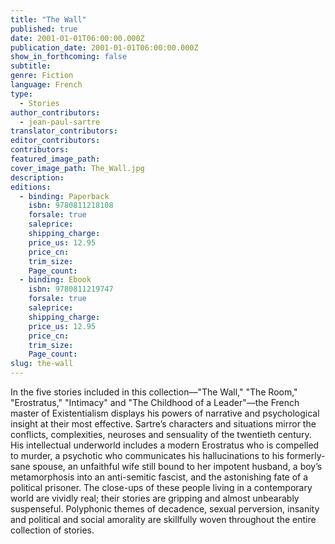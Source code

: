 ```yaml
---
title: "The Wall"
published: true
date: 2001-01-01T06:00:00.000Z
publication_date: 2001-01-01T06:00:00.000Z
show_in_forthcoming: false
subtitle:
genre: Fiction
language: French
type:
  - Stories
author_contributors:
  - jean-paul-sartre
translator_contributors:
editor_contributors:
contributors:
featured_image_path:
cover_image_path: The_Wall.jpg
description:
editions:
  - binding: Paperback
    isbn: 9780811218108
    forsale: true
    saleprice:
    shipping_charge:
    price_us: 12.95
    price_cn:
    trim_size:
    Page_count:
  - binding: Ebook
    isbn: 9780811219747
    forsale: true
    saleprice:
    shipping_charge:
    price_us: 12.95
    price_cn:
    trim_size:
    Page_count:
slug: the-wall
---
```


In the five stories included in this collection––"The Wall," "The Room," "Erostratus," "Intimacy" and "The Childhood of a Leader"––the French master of Existentialism displays his powers of narrative and psychological insight at their most effective. Sartre’s characters and situations mirror the conflicts, complexities, neuroses and sensuality of the twentieth century. His intellectual underworld includes a modern Erostratus who is compelled to murder, a psychotic who communicates his hallucinations to his formerly-sane spouse, an unfaithful wife still bound to her impotent husband, a boy’s metamorphosis into an anti-semitic fascist, and the astonishing fate of a political prisoner. The close-ups of these people living in a contemporary world are vividly real; their stories are gripping and almost unbearably suspenseful. Polyphonic themes of decadence, sexual perversion, insanity and political and social amorality are skillfully woven throughout the entire collection of stories.

